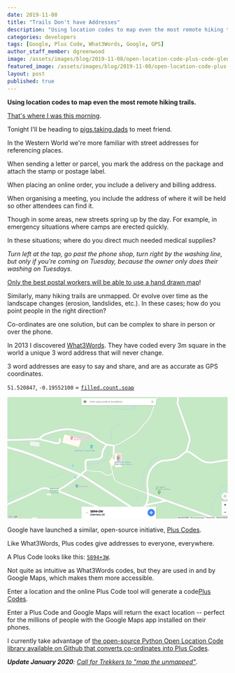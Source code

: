 ```yaml
---
date: 2019-11-08
title: "Trails Don't have Addresses"
description: "Using location codes to map even the most remote hiking trails."
categories: developers
tags: [Google, Plus Code, What3Words, Google, GPS]
author_staff_member: dgreenwood
image: /assets/images/blog/2019-11-08/open-location-code-plus-code-glenmore-scotland-meta.jpg
featured_image: /assets/images/blog/2019-11-08/open-location-code-plus-code-glenmore-scotland-sm.png
layout: post
published: true
---
```


**Using location codes to map even the most remote hiking trails.**

[That's where I was this morning](https://what3words.com/tiger.alive.single).

Tonight I'll be heading to [pigs.taking.dads](https://what3words.com/pigs.taking.dads) to meet friend.

In the Western World we're more familiar with street addresses for referencing places.

When sending a letter or parcel, you mark the address on the package and attach the stamp or postage label.

When placing an online order, you include a delivery and billing address.

When organising a meeting, you include the address of where it will be held so other attendees can find it.

Though in some areas, new streets spring up by the day. For example, in emergency situations where camps are erected quickly.

In these situations; where do you direct much needed medical supplies?

_Turn left at the tap, go past the phone shop, turn right by the washing line, but only if you're coming on Tuesday, because the owner only does their washing on Tuesdays._

[Only the best postal workers will be able to use a hand drawn map](https://www.facebook.com/HookLighthouse/posts/1058520717580115:0)!

Similarly, many hiking trails are unmapped. Or evolve over time as the landscape changes (erosion, landslides, etc.). In these cases; how do you point people in the right direction?

Co-ordinates are one solution, but can be complex to share in person or over the phone.

In 2013 I discovered [What3Words](https://what3words.com/). They have coded every 3m square in the world a unique 3 word address that will never change.

3 word addresses are easy to say and share, and are as accurate as GPS coordinates.

`51.520847`, `-0.19552100` = [`filled.count.soap`](https://what3words.com/filled.count.soap)

<img class="img-fluid" src="/assets/images/blog/2019-11-08/open-location-code-plus-code-glenmore-scotland-sm.png" alt="Glenmore Scotland Plus Code" title="Glenmore Scotland Plus Code" />

Google have launched a similar, open-source initiative, [Plus Codes](https://plus.codes/).

Like What3Words, Plus codes give addresses to everyone, everywhere.

A Plus Code looks like this: [`5894+3W`](https://plus.codes/9C9R5894+3W). 

Not quite as intuitive as What3Words codes, but they are used in and by Google Maps, which makes them more accessible.

Enter a location and the online Plus Code tool will generate a code[Plus Codes](https://plus.codes/).

Enter a Plus Code and Google Maps will return the exact location -- perfect for the millions of people with the Google Maps app installed on their phones.

I currently take advantage of [the open-source Python Open Location Code library available on Github that converts co-ordinates into Plus Codes](https://github.com/google/open-location-code).

_**Update January 2020**: [Call for Trekkers to "map the unmapped"](/blog/mapping-the-unmapped-using-360-degree-photos)_.
